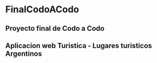 # FinalCodoACodo
## Proyecto final de Codo a Codo
## Aplicacion web Turistica - Lugares turisticos Argentinos
